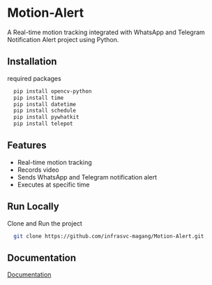 # Motion-Alert

A Real-time motion tracking integrated with WhatsApp and Telegram Notification Alert project using Python.


## Installation
 required packages

```bash
  pip install opencv-python 
  pip install time
  pip install datetime
  pip install schedule 
  pip install pywhatkit
  pip install telepot
```
    
## Features

- Real-time motion tracking
- Records video 
- Sends WhatsApp and Telegram notification alert
- Executes at specific time

## Run Locally

Clone and Run the project

```bash
  git clone https://github.com/infrasvc-magang/Motion-Alert.git
```

## Documentation

[Documentation](https://drive.google.com/file/d/1aZlrLYed8d-Y3zEY7uG8UTrJo_WtUHgn/view?usp=sharing)
